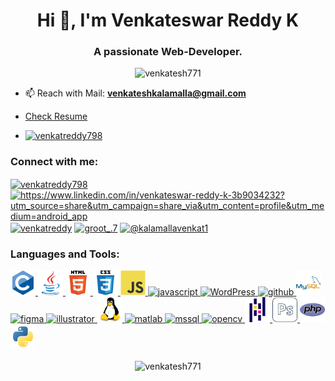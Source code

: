 <h1 align="center">Hi 👋, I'm Venkateswar Reddy K</h1>
<h3 align="center">A passionate Web-Developer.</h3>

<p align="center"> <img src="https://komarev.com/ghpvc/?username=venkatesh771&label=Profile%20views&color=0e75b6&style=flat" alt="venkatesh771" /> </p>


- 📫 Reach with Mail: **venkateshkalamalla@gmail.com**
- <p><a href="https://drive.google.com/file/d/1k-wds0O238XlA_SnKOEK773kham8cZMA/view?usp=sharing">Check Resume</a></p>
- <p align="left"> <a href="https://x.com/VenkatReddy798?t=s2RMRwd3INIOIbHrLqZ8wQ&s=09" target="blank"><img src="https://img.shields.io/twitter/follow/venkatreddy798?logo=twitter&style=for-the-badge" alt="venkatreddy798" /></a> </p>

<h3 align="left">Connect with me:</h3>
<p align="left">
<a href="https://twitter.com/venkatreddy798" target="blank"><img align="center" src="https://raw.githubusercontent.com/rahuldkjain/github-profile-readme-generator/master/src/images/icons/Social/twitter.svg" alt="venkatreddy798" height="30" width="40" /></a>
<a href="https://linkedin.com/in/https://www.linkedin.com/in/venkateswar-reddy-k-3b9034232?utm_source=share&utm_campaign=share_via&utm_content=profile&utm_medium=android_app" target="blank"><img align="center" src="https://raw.githubusercontent.com/rahuldkjain/github-profile-readme-generator/master/src/images/icons/Social/linked-in-alt.svg" alt="https://www.linkedin.com/in/venkateswar-reddy-k-3b9034232?utm_source=share&utm_campaign=share_via&utm_content=profile&utm_medium=android_app" height="30" width="40" /></a>
<a href="https://fb.com/venkatreddy" target="blank"><img align="center" src="https://raw.githubusercontent.com/rahuldkjain/github-profile-readme-generator/master/src/images/icons/Social/facebook.svg" alt="venkatreddy" height="30" width="40" /></a>
<a href="https://instagram.com/groot_.7" target="blank"><img align="center" src="https://raw.githubusercontent.com/rahuldkjain/github-profile-readme-generator/master/src/images/icons/Social/instagram.svg" alt="groot_.7" height="30" width="40" /></a>
<a href="https://www.hackerrank.com/@kalamallavenkat1" target="blank"><img align="center" src="https://raw.githubusercontent.com/rahuldkjain/github-profile-readme-generator/master/src/images/icons/Social/hackerrank.svg" alt="@kalamallavenkat1" height="30" width="40" /></a>
</p>

<h3 align="left">Languages and Tools:</h3>
<p align="left"> <a href="https://www.cprogramming.com/" target="_blank" rel="noreferrer"> <img src="https://raw.githubusercontent.com/devicons/devicon/master/icons/c/c-original.svg" alt="c" width="40" height="40"/> </a>
<a href="https://www.java.com" target="_blank" rel="noreferrer"> <img src="https://raw.githubusercontent.com/devicons/devicon/master/icons/java/java-original.svg" alt="java" width="40" height="40"/> </a>
<a href="https://www.w3.org/html/" target="_blank" rel="noreferrer"> <img src="https://raw.githubusercontent.com/devicons/devicon/master/icons/html5/html5-original-wordmark.svg" alt="html5" width="40" height="40"/> </a>
<a href="https://www.w3schools.com/css/" target="_blank" rel="noreferrer"> <img src="https://raw.githubusercontent.com/devicons/devicon/master/icons/css3/css3-original-wordmark.svg" alt="css3" width="40" height="40"/> </a> 
<a href="https://developer.mozilla.org/en-US/docs/Web/JavaScript" target="_blank" rel="noreferrer"> <img src="https://raw.githubusercontent.com/devicons/devicon/master/icons/javascript/javascript-original.svg" alt="javascript" width="40" height="40"/> </a>
<a href="https://react.dev/" target="_blank" rel="noreferrer"> <img src="https://cdn4.iconfinder.com/data/icons/logos-3/600/React.js_logo-512.png" alt="javascript" width="40" height="40"/> </a>
<a href="https://wordpress.com/" target="_blank" rel="noreferrer"> <img src="https://upload.wikimedia.org/wikipedia/commons/thumb/0/09/Wordpress-Logo.svg/768px-Wordpress-Logo.svg.png" alt="WordPress" width="40" height="40"/> </a>
<a href="https://en.wikipedia.org/wiki/GitHub" target="_blank" rel="noreferrer"> <img src="https://cdn-icons-png.flaticon.com/512/25/25231.png" alt="github" width="40" height="40"/> </a>
<a href="https://www.mysql.com/" target="_blank" rel="noreferrer"> <img src="https://raw.githubusercontent.com/devicons/devicon/master/icons/mysql/mysql-original-wordmark.svg" alt="mysql" width="40" height="40"/> </a>
<a href="https://www.figma.com/" target="_blank" rel="noreferrer"> <img src="https://www.vectorlogo.zone/logos/figma/figma-icon.svg" alt="figma" width="40" height="40"/> </a>
<a href="https://www.adobe.com/in/products/illustrator.html" target="_blank" rel="noreferrer"> <img src="https://www.vectorlogo.zone/logos/adobe_illustrator/adobe_illustrator-icon.svg" alt="illustrator" width="40" height="40"/> </a> 
<a href="https://www.linux.org/" target="_blank" rel="noreferrer"> <img src="https://raw.githubusercontent.com/devicons/devicon/master/icons/linux/linux-original.svg" alt="linux" width="40" height="40"/> </a> 
<a href="https://www.mathworks.com/" target="_blank" rel="noreferrer"> <img src="https://upload.wikimedia.org/wikipedia/commons/2/21/Matlab_Logo.png" alt="matlab" width="40" height="40"/> </a> 
<a href="https://www.microsoft.com/en-us/sql-server" target="_blank" rel="noreferrer"> <img src="https://www.svgrepo.com/show/303229/microsoft-sql-server-logo.svg" alt="mssql" width="40" height="40"/> </a>  
<a href="https://opencv.org/" target="_blank" rel="noreferrer"> <img src="https://www.vectorlogo.zone/logos/opencv/opencv-icon.svg" alt="opencv" width="40" height="40"/> </a>
<a href="https://pandas.pydata.org/" target="_blank" rel="noreferrer"> <img src="https://raw.githubusercontent.com/devicons/devicon/2ae2a900d2f041da66e950e4d48052658d850630/icons/pandas/pandas-original.svg" alt="pandas" width="40" height="40"/> </a> 
<a href="https://www.photoshop.com/en" target="_blank" rel="noreferrer"> <img src="https://raw.githubusercontent.com/devicons/devicon/master/icons/photoshop/photoshop-line.svg" alt="photoshop" width="40" height="40"/> </a> 
<a href="https://www.php.net" target="_blank" rel="noreferrer"> <img src="https://raw.githubusercontent.com/devicons/devicon/master/icons/php/php-original.svg" alt="php" width="40" height="40"/> </a> 
<a href="https://www.python.org" target="_blank" rel="noreferrer"> <img src="https://raw.githubusercontent.com/devicons/devicon/master/icons/python/python-original.svg" alt="python" width="40" height="40"/> </a> </p>

<p align="center"><img align="center" src="https://github-readme-stats.vercel.app/api/top-langs?username=venkatesh771&show_icons=true&locale=en&layout=compact" alt="venkatesh771" /></p>
